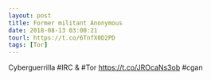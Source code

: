 ```yaml
---
layout: post
title: Former militant Anonymous
date: 2018-08-13 03:00:21
tourl: https://t.co/6TnfX0D2PD
tags: [Tor]
---
```

Cyberguerrilla #IRC &amp; #Tor https://t.co/JROcaNs3ob #cgan